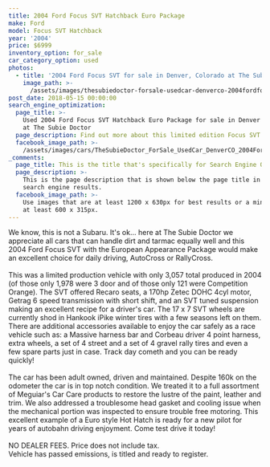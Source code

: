 ```yaml
---
title: 2004 Ford Focus SVT Hatchback Euro Package
make: Ford
model: Focus SVT Hatchback
year: '2004'
price: $6999
inventory_option: for_sale
car_category_option: used
photos:
  - title: '2004 Ford Focus SVT for sale in Denver, Colorado at The Subie Doctor'
    image_path: >-
      /assets/images/thesubiedoctor-forsale-usedcar-denverco-2004fordfocussvt.jpg
post_date: 2018-05-15 00:00:00
search_engine_optimization:
  page_title: >-
    Used 2004 Ford Focus SVT Hatchback Euro Package for sale in Denver Colorado
    at The Subie Doctor
  page_description: Find out more about this limited edition Focus SVT
  facebook_image_path: >-
    /assets/images/cars/TheSubieDoctor_ForSale_UsedCar_DenverCO_2004FordFocusSVT.jpg
_comments:
  page_title: This is the title that's specifically for Search Engine Optimization.
  page_description: >-
    This is the page description that is shown below the page title in the
    search engine results.
  facebook_image_path: >-
    Use images that are at least 1200 x 630px for best results or a minimum of
    at least 600 x 315px.
---
```


We know, this is not a Subaru. It's ok... here at The Subie Doctor we appreciate all cars that can handle dirt and tarmac equally well and this 2004 Ford Focus SVT with the European Appearance Package would make an excellent choice for daily driving, AutoCross or RallyCross.<br><br>This was a limited production vehicle with only 3,057 total produced in 2004 (of those only 1,978 were 3 door and of those only 121 were Competition Orange). The SVT offered Recaro seats, a 170hp Zetec DOHC 4cyl motor, Getrag 6 speed transmission with short shift, and an SVT tuned suspension making an excellent recipe for a driver's car. The 17 x 7 SVT wheels are currently shod in Hankook iPike winter tires with a few seasons left on them. There are additional accessories available to enjoy the car safely as a race vehicle such as: a Massive harness bar and Corbeau driver 4 point harness, extra wheels, a set of 4 street and a set of 4 gravel rally tires and even a few spare parts just in case. Track day cometh and you can be ready quickly!<br><br>The car has been adult owned, driven and maintained. Despite 160k on the odometer the car is in top notch condition. We treated it to a full assortment of Meguiar's Car Care products to restore the lustre of the paint, leather and trim. We also addressed a troublesome head gasket and cooling issue when the mechanical portion was inspected to ensure trouble free motoring. This excellent example of a Euro style Hot Hatch is ready for a new pilot for years of autobahn driving enjoyment. Come test drive it today!<br><br>NO DEALER FEES. Price does not include tax.<br>Vehicle has passed emissions, is titled and ready to register.